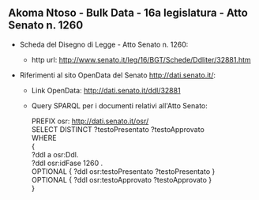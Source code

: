 ## Akoma Ntoso - Bulk Data - 16a legislatura - Atto Senato n. 1260 ##

* Scheda del Disegno di Legge - Atto Senato n. 1260:
	* http url: http://www.senato.it/leg/16/BGT/Schede/Ddliter/32881.htm

* Riferimenti al sito OpenData del Senato http://dati.senato.it/:
	* Link OpenData: http://dati.senato.it/ddl/32881
	* Query SPARQL per i documenti relativi all'Atto Senato:

        PREFIX osr: <http://dati.senato.it/osr/>  
		SELECT DISTINCT ?testoPresentato ?testoApprovato  
		WHERE  
		{  
		    ?ddl a osr:Ddl.  
		    ?ddl osr:idFase 1260 .  
		    OPTIONAL { ?ddl osr:testoPresentato ?testoPresentato }  
		    OPTIONAL { ?ddl osr:testoApprovato ?testoApprovato }  
		}
		